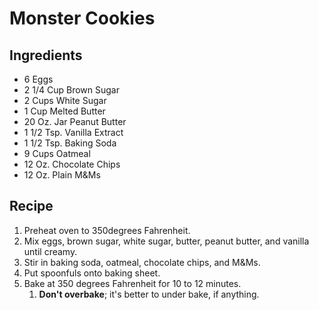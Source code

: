 # Monster Cookies

## Ingredients

* 6 Eggs
* 2 1/4 Cup Brown Sugar
* 2 Cups White Sugar
* 1 Cup Melted Butter
* 20 Oz. Jar Peanut Butter
* 1 1/2 Tsp. Vanilla Extract
* 1 1/2 Tsp. Baking Soda
* 9 Cups Oatmeal
* 12 Oz. Chocolate Chips
* 12 Oz. Plain M&Ms

## Recipe

1. Preheat oven to 350degrees Fahrenheit.
1. Mix eggs, brown sugar, white sugar, butter, peanut butter, and vanilla until creamy.
1. Stir in baking soda, oatmeal, chocolate chips, and M&Ms.
1. Put spoonfuls onto baking sheet.
1. Bake at 350 degrees Fahrenheit for 10 to 12 minutes.
   1. **Don't overbake**; it's better to under bake, if anything.

